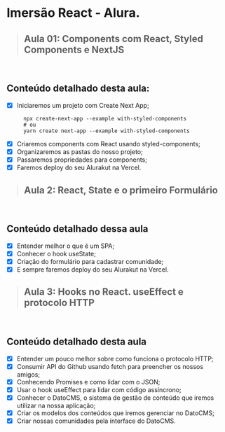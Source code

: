 # Imersão React - Alura.


> ## Aula 01: Components com React, Styled Components e NextJS
<br/>

## Conteúdo detalhado desta aula:

- [x] Iniciaremos um projeto com Create Next App;
  ```
    npx create-next-app --example with-styled-components
    # ou
    yarn create next-app --example with-styled-components
  ```
- [x] Criaremos components com React usando styled-components;
- [x] Organizaremos as pastas do nosso projeto;
- [x] Passaremos propriedades para components;
- [x] Faremos deploy do seu Alurakut na Vercel.

> ## Aula 2: React, State e o primeiro Formulário
<br/>

## Conteúdo detalhado dessa aula

- [x] Entender melhor o que é um SPA;
- [x] Conhecer o hook useState;
- [x] Criação do formulário para cadastrar comunidade;
- [x] E sempre faremos deploy do seu Alurakut na Vercel.

>## Aula 3: Hooks no React. useEffect e protocolo HTTP
<br/>

## Conteúdo detalhado desta aula
- [x] Entender um pouco melhor sobre como funciona o protocolo HTTP;
- [x] Consumir API do Github usando fetch para preencher os nossos amigos;
- [x] Conhecendo Promises e como lidar com o JSON;
- [x] Usar o hook useEffect para lidar com código assíncrono;
- [x] Conhecer o DatoCMS, o sistema de gestão de conteúdo que iremos utilizar na nossa aplicação;
- [x] Criar os modelos dos conteúdos que iremos gerenciar no DatoCMS;
- [x] Criar nossas comunidades pela interface do DatoCMS.